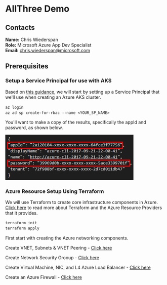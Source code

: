 # AllThree Demo

## Contacts
**Name:** Chris Wiederspan  
**Role:** Microsoft Azure App Dev Specialist  
**Email:** chris.wiederspan@microsoft.com

## Prerequisites

### Setup a Service Principal for use with AKS

Based on [this guidance](https://docs.microsoft.com/en-us/azure/container-service/kubernetes/container-service-kubernetes-service-principal), we will start by setting up a Service Principal that we'll use when creating an Azure AKS cluster.

`az login`  
`az ad sp create-for-rbac --name <YOUR_SP_NAME>`

You'll want to make a copy of the results, specifically the appId and password, as shown below.

![Credential screenshot](/assets/service-principal.png)

### Azure Resource Setup Using Terraform

We will use Terraform to create core infrastructure components in Azure. 
[Click here](https://www.terraform.io/docs/providers/azurerm/index.html) to read more about Terraform
and the Azure Resource Providers that it provides.

```bash
terraform init  
terraform apply  
```

First start with creating the Azure networking components.

Create VNET, Subnets & VNET Peering - [Click here](https://github.com/SouthwestAzure/allthree-infra-perm/tree/master/vnet-peering)

Create Network Security Grooup - [Click here](https://github.com/SouthwestAzure/allthree-infra-perm/blob/master/nsg/main.tf)

Create Virtual Machine, NIC, and L4 Azure Load Balancer - [Click here](https://github.com/SouthwestAzure/allthree-infra-perm/tree/master/vm-create)

Create an Azure Firewall - [Click here](https://github.com/SouthwestAzure/allthree-infra-perm/tree/master/firewall)

